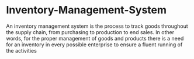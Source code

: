 # Inventory-Management-System
An inventory management system is the process to track goods throughout the supply chain, from purchasing to production to end sales. In other words, for the proper management of goods and products there is a need for an inventory in every possible enterprise to ensure a fluent running of the activities
